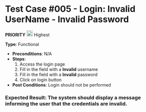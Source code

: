 # Test Case #005 - Login: Invalid UserName - Invalid Password

 **PRIORITY** <img src="https://i.postimg.cc/y6bMbpH8/ta2.png" width="20"/> Highest

**Type**: Functional
- **Preconditions**: N/A
- **Steps**:
  1. Access the login page
  2. Fill in the field with a **Invalid** username
  3. Fill in the field with a **Invalid** password
  4. Click on login button
- **Post Conditions**: Login should not be performed

### **Expected Result**: The system should display a message informing the user that the credentials are invalid.